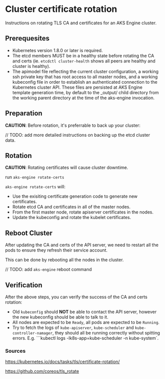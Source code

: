 # Cluster certificate rotation

Instructions on rotating TLS CA and certificates for an AKS Engine cluster.

## Prerequesites

- Kubernetes version 1.8.0 or later is required.
- The etcd members MUST be in a healthy state before rotating the CA and certs (ie. `etcdctl cluster-health` shows all peers are healthy and cluster is healthy).
- The apimodel file reflecting the current cluster configuration, a working ssh private key that has root access to all master nodes, and a working kubeconfig file in order to establish an authenticated connection to the Kubernetes cluster API. These files are persisted at AKS Engine template generation time, by default to the _output/ child directory from the working parent directory at the time of the aks-engine invocation.

## Preparation

**CAUTION**: Before rotation, it's preferrable to back up your cluster:

// TODO: add more detailed instructions on backing up the etcd cluster data.

## Rotation

**CAUTION**: Rotating certificates will cause cluster downtime.

run `aks-engine rotate-certs`

`aks-engine rotate-certs` will:

- Use the exisiting certificate generation code to generate new certificates.
- Rotate etcd CA and certificates in all of the master nodes.
- From the first master node, rotate apiserver certificates in the nodes.
- Update the kubeconfig and rotate the kubelet certificates.

## Reboot Cluster

After updating the CA and certs of the API server, we need to restart all the pods to ensure they refresh their service account.

This can be done by rebooting all the nodes in the cluster.

// TODO: add `aks-engine` reboot command

## Verification

After the above steps, you can verify the success of the CA and certs rotation:

- Old  `kubeconfig`  should  **NOT**  be able to contact the API server, however the new kubeconfig should be able to talk to it.
- All nodes are expected to be  `Ready`, all pods are expected to be  `Running`.
- Try to fetch the logs of  `kube-apiserver`,  `kube-scheduler`  and  `kube-controller-namager`, they should all be running correctly without spitting errors. E.g. ```kubectl logs -lk8s-app=kube-scheduler -n kube-system`.

### Sources

https://kubernetes.io/docs/tasks/tls/certificate-rotation/

https://github.com/coreos/tls_rotate
